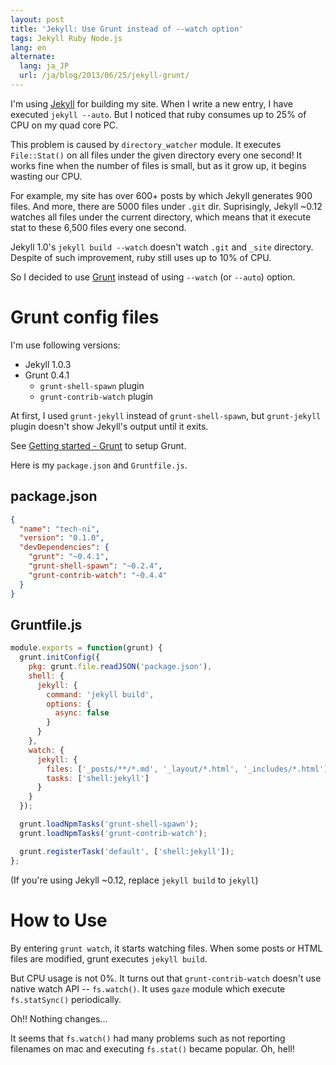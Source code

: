 ```yaml
---
layout: post
title: 'Jekyll: Use Grunt instead of --watch option'
tags: Jekyll Ruby Node.js
lang: en
alternate:
  lang: ja_JP
  url: /ja/blog/2013/06/25/jekyll-grunt/
---
```

I'm using [Jekyll] for building my site.  When I write a new entry, I have executed `jekyll --auto`. But I noticed that ruby consumes up to 25% of CPU on my quad core PC.

This problem is caused by `directory_watcher` module. It executes `File::Stat()` on all files under the given directory every one second! It works fine when the number of files is small, but as it grow up, it begins wasting our CPU.

For example, my site has over 600+ posts by which Jekyll generates 900 files. And more, there are 5000 files under `.git` dir. Suprisingly, Jekyll ~0.12 watches all files under the current directory, which means that it execute stat to these 6,500 files every one second.

Jekyll 1.0's `jekyll build --watch` doesn't watch `.git` and `_site` directory. Despite of such improvement, ruby still uses up to 10% of CPU.

So I decided to use [Grunt] instead of using `--watch` (or `--auto`) option.

Grunt config files
==================

I'm use following versions:

* Jekyll 1.0.3
* Grunt 0.4.1
  * `grunt-shell-spawn` plugin
  * `grunt-contrib-watch` plugin

At first, I used `grunt-jekyll` instead of `grunt-shell-spawn`, but `grunt-jekyll` plugin doesn't show Jekyll's output until it exits.

See [Getting started - Grunt] to setup Grunt.

Here is my `package.json` and `Gruntfile.js`.

package.json
------------

```json
{
  "name": "tech-ni",
  "version": "0.1.0",
  "devDependencies": {
    "grunt": "~0.4.1",
    "grunt-shell-spawn": "~0.2.4",
    "grunt-contrib-watch": "~0.4.4"
  }
}
```

Gruntfile.js
------------

```js
module.exports = function(grunt) {
  grunt.initConfig({
    pkg: grunt.file.readJSON('package.json'),
    shell: {
      jekyll: {
        command: 'jekyll build',
        options: {
          async: false
        }
      }
    },
    watch: {
      jekyll: {
        files: ['_posts/**/*.md', '_layout/*.html', '_includes/*.html'],
        tasks: ['shell:jekyll']
      }
    }
  });

  grunt.loadNpmTasks('grunt-shell-spawn');
  grunt.loadNpmTasks('grunt-contrib-watch');

  grunt.registerTask('default', ['shell:jekyll']);
};
```

(If you're using Jekyll ~0.12, replace `jekyll build` to `jekyll`)


How to Use
==========

By entering `grunt watch`, it starts watching files. When some posts or HTML files are modified, grunt executes `jekyll build`.

But CPU usage is not 0%. It turns out that `grunt-contrib-watch` doesn't use native watch API -- `fs.watch()`. It uses `gaze` module which execute `fs.statSync()` periodically.

Oh!! Nothing changes...

It seems that `fs.watch()` had many problems such as not reporting filenames on mac and executing `fs.stat()` became popular. Oh, hell!

[jekyll]: https://github.com/mojombo/jekyll
[Grunt]:  http://gruntjs.com/
[Getting started - Grunt]: http://gruntjs.com/getting-started